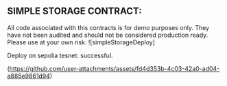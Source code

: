 ## SIMPLE STORAGE CONTRACT:

All code associated with this contracts is for demo purposes only. They have not been audited and should not be considered production ready. Please use at your own risk.
![simpleStorageDeploy]

Deploy on sepolia tesnet: successful.

(https://github.com/user-attachments/assets/fd4d353b-4c03-42a0-ad04-a885e9861d94)
